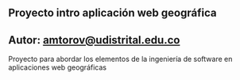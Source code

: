 ## Proyecto intro aplicación web geográfica
## Autor: amtorov@udistrital.edu.co

Proyecto para abordar los elementos de la ingeniería de software en aplicaciones web geográficas